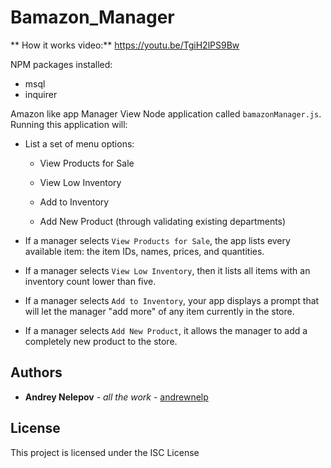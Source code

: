 # Bamazon_Manager

** How it works video:** https://youtu.be/TgiH2lPS9Bw

NPM packages installed:
* msql
* inquirer 

Amazon like app Manager View Node application called `bamazonManager.js`. Running this application will:

  * List a set of menu options:

    * View Products for Sale
    
    * View Low Inventory
    
    * Add to Inventory
    
    * Add New Product (through validating existing departments)

 * If a manager selects `View Products for Sale`, the app lists every available item: the item IDs, names, prices, and quantities.

 * If a manager selects `View Low Inventory`, then it lists all items with an inventory count lower than five.

  * If a manager selects `Add to Inventory`, your app displays a prompt that will let the manager "add more" of any item currently in the store.

  * If a manager selects `Add New Product`, it allows the manager to add a completely new product to the store.    


## Authors

* **Andrey Nelepov** - *all the work* - [andrewnelp](https://github.com/andrewnelp/Bamazon_Manager)

## License

This project is licensed under the ISC License